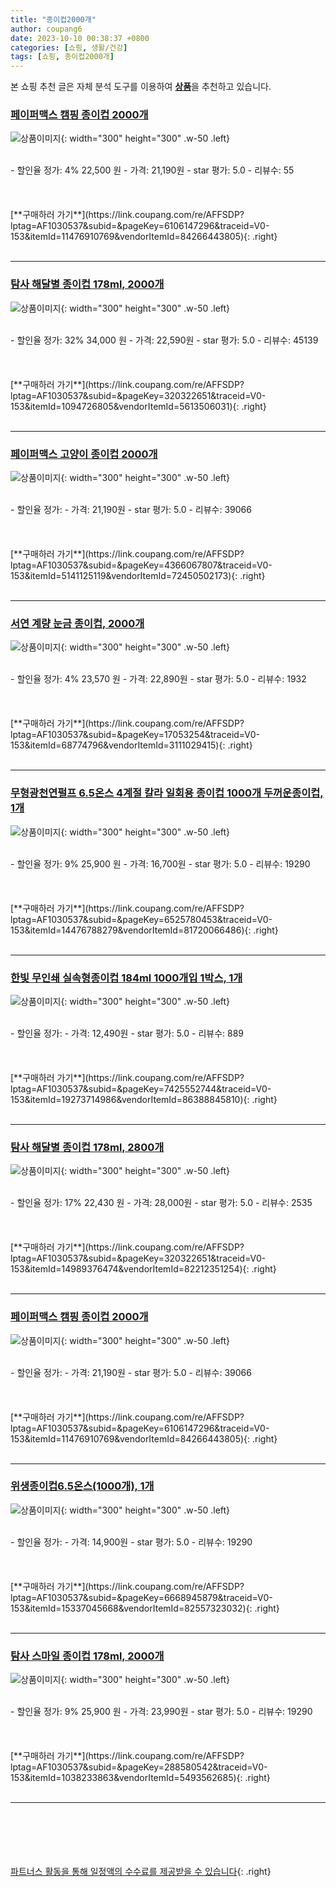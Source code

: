 ```yaml
---
title: "종이컵2000개"
author: coupang6
date: 2023-10-10 00:38:37 +0800
categories: [쇼핑, 생활/건강]
tags: [쇼핑, 종이컵2000개]
---
```


본 쇼핑 추천 글은 자체 분석 도구를 이용하여 [**상품**](https://link.coupang.com/a/bao1ui)을 추천하고 있습니다.

### [페이퍼맥스 캠핑 종이컵 2000개](https://link.coupang.com/re/AFFSDP?lptag=AF1030537&subid=&pageKey=6106147296&traceid=V0-153&itemId=11476910769&vendorItemId=84266443805)

![상품이미지](https://thumbnail8.coupangcdn.com/thumbnails/remote/230x230ex/image/vendor_inventory/9c38/bd8cbf3d6c0e05e37770358290142d53b30bc550f39970302f3d3f74542a.jpg){: width="300" height="300" .w-50 .left}


<br>
- 할인율 정가: 4%  22,500   원
- 가격: 21,190원
- star 평가: 5.0
- 리뷰수: 55
<br>
<br>
<br>
<br>
[**구매하러 가기**](https://link.coupang.com/re/AFFSDP?lptag=AF1030537&subid=&pageKey=6106147296&traceid=V0-153&itemId=11476910769&vendorItemId=84266443805){: .right}
<br>
<br>

---

### [탐사 해달별 종이컵 178ml, 2000개](https://link.coupang.com/re/AFFSDP?lptag=AF1030537&subid=&pageKey=320322651&traceid=V0-153&itemId=1094726805&vendorItemId=5613506031)

![상품이미지](https://thumbnail8.coupangcdn.com/thumbnails/remote/230x230ex/image/retail/images/29885813075603-d3c7c605-1548-43f4-a3ec-6f834474165a.jpg){: width="300" height="300" .w-50 .left}


<br>
- 할인율 정가: 32%  34,000   원
- 가격: 22,590원
- star 평가: 5.0
- 리뷰수: 45139
<br>
<br>
<br>
<br>
[**구매하러 가기**](https://link.coupang.com/re/AFFSDP?lptag=AF1030537&subid=&pageKey=320322651&traceid=V0-153&itemId=1094726805&vendorItemId=5613506031){: .right}
<br>
<br>

---

### [페이퍼맥스 고양이 종이컵 2000개](https://link.coupang.com/re/AFFSDP?lptag=AF1030537&subid=&pageKey=4366067807&traceid=V0-153&itemId=5141125119&vendorItemId=72450502173)

![상품이미지](https://thumbnail7.coupangcdn.com/thumbnails/remote/230x230ex/image/vendor_inventory/a5ec/0365de8a01b92abac2607dce29ae7ed4c771383e202fc68ac287371c2dfd.jpg){: width="300" height="300" .w-50 .left}


<br>
- 할인율 정가: 
- 가격: 21,190원
- star 평가: 5.0
- 리뷰수: 39066
<br>
<br>
<br>
<br>
[**구매하러 가기**](https://link.coupang.com/re/AFFSDP?lptag=AF1030537&subid=&pageKey=4366067807&traceid=V0-153&itemId=5141125119&vendorItemId=72450502173){: .right}
<br>
<br>

---

### [서연 계량 눈금 종이컵, 2000개](https://link.coupang.com/re/AFFSDP?lptag=AF1030537&subid=&pageKey=17053254&traceid=V0-153&itemId=68774796&vendorItemId=3111029415)

![상품이미지](https://thumbnail7.coupangcdn.com/thumbnails/remote/230x230ex/image/retail/images/2977531214822677-aa548e9c-dfda-450a-b738-4e0136dbc23b.jpg){: width="300" height="300" .w-50 .left}


<br>
- 할인율 정가: 4%  23,570   원
- 가격: 22,890원
- star 평가: 5.0
- 리뷰수: 1932
<br>
<br>
<br>
<br>
[**구매하러 가기**](https://link.coupang.com/re/AFFSDP?lptag=AF1030537&subid=&pageKey=17053254&traceid=V0-153&itemId=68774796&vendorItemId=3111029415){: .right}
<br>
<br>

---

### [무형광천연펄프 6.5온스 4계절 칼라 일회용 종이컵 1000개 두꺼운종이컵, 1개](https://link.coupang.com/re/AFFSDP?lptag=AF1030537&subid=&pageKey=6525780453&traceid=V0-153&itemId=14476788279&vendorItemId=81720066486)

![상품이미지](https://thumbnail6.coupangcdn.com/thumbnails/remote/230x230ex/image/vendor_inventory/9dfc/6c76ba17d81b8531310807090f8453fe0fc3d5ef26d8b2e84d745fb5f9a3.jpg){: width="300" height="300" .w-50 .left}


<br>
- 할인율 정가: 9%  25,900   원
- 가격: 16,700원
- star 평가: 5.0
- 리뷰수: 19290
<br>
<br>
<br>
<br>
[**구매하러 가기**](https://link.coupang.com/re/AFFSDP?lptag=AF1030537&subid=&pageKey=6525780453&traceid=V0-153&itemId=14476788279&vendorItemId=81720066486){: .right}
<br>
<br>

---

### [한빛 무인쇄 실속형종이컵 184ml 1000개입 1박스, 1개](https://link.coupang.com/re/AFFSDP?lptag=AF1030537&subid=&pageKey=7425552744&traceid=V0-153&itemId=19273714986&vendorItemId=86388845810)

![상품이미지](https://thumbnail6.coupangcdn.com/thumbnails/remote/230x230ex/image/vendor_inventory/fbf6/64bd4bfe424f3d3260aca7cb5904b2f42de6d329048a5b7bd0ae67c236ab.png){: width="300" height="300" .w-50 .left}


<br>
- 할인율 정가: 
- 가격: 12,490원
- star 평가: 5.0
- 리뷰수: 889
<br>
<br>
<br>
<br>
[**구매하러 가기**](https://link.coupang.com/re/AFFSDP?lptag=AF1030537&subid=&pageKey=7425552744&traceid=V0-153&itemId=19273714986&vendorItemId=86388845810){: .right}
<br>
<br>

---

### [탐사 해달별 종이컵 178ml, 2800개](https://link.coupang.com/re/AFFSDP?lptag=AF1030537&subid=&pageKey=320322651&traceid=V0-153&itemId=14989376474&vendorItemId=82212351254)

![상품이미지](https://thumbnail9.coupangcdn.com/thumbnails/remote/230x230ex/image/retail/images/2274037982040247-c2c64c1c-e840-49f4-aa67-20759f4f7a40.jpg){: width="300" height="300" .w-50 .left}


<br>
- 할인율 정가: 17%  22,430   원
- 가격: 28,000원
- star 평가: 5.0
- 리뷰수: 2535
<br>
<br>
<br>
<br>
[**구매하러 가기**](https://link.coupang.com/re/AFFSDP?lptag=AF1030537&subid=&pageKey=320322651&traceid=V0-153&itemId=14989376474&vendorItemId=82212351254){: .right}
<br>
<br>

---

### [페이퍼맥스 캠핑 종이컵 2000개](https://link.coupang.com/re/AFFSDP?lptag=AF1030537&subid=&pageKey=6106147296&traceid=V0-153&itemId=11476910769&vendorItemId=84266443805)

![상품이미지](https://thumbnail8.coupangcdn.com/thumbnails/remote/230x230ex/image/vendor_inventory/9c38/bd8cbf3d6c0e05e37770358290142d53b30bc550f39970302f3d3f74542a.jpg){: width="300" height="300" .w-50 .left}


<br>
- 할인율 정가: 
- 가격: 21,190원
- star 평가: 5.0
- 리뷰수: 39066
<br>
<br>
<br>
<br>
[**구매하러 가기**](https://link.coupang.com/re/AFFSDP?lptag=AF1030537&subid=&pageKey=6106147296&traceid=V0-153&itemId=11476910769&vendorItemId=84266443805){: .right}
<br>
<br>

---

### [위생종이컵6.5온스(1000개), 1개](https://link.coupang.com/re/AFFSDP?lptag=AF1030537&subid=&pageKey=6668945879&traceid=V0-153&itemId=15337045668&vendorItemId=82557323032)

![상품이미지](https://thumbnail9.coupangcdn.com/thumbnails/remote/230x230ex/image/vendor_inventory/75ae/ed00912ca9fb8ca5134950f1485311029f015fd0ccfa7352f51878058ceb.jpg){: width="300" height="300" .w-50 .left}


<br>
- 할인율 정가: 
- 가격: 14,900원
- star 평가: 5.0
- 리뷰수: 19290
<br>
<br>
<br>
<br>
[**구매하러 가기**](https://link.coupang.com/re/AFFSDP?lptag=AF1030537&subid=&pageKey=6668945879&traceid=V0-153&itemId=15337045668&vendorItemId=82557323032){: .right}
<br>
<br>

---

### [탐사 스마일 종이컵 178ml, 2000개](https://link.coupang.com/re/AFFSDP?lptag=AF1030537&subid=&pageKey=288580542&traceid=V0-153&itemId=1038233863&vendorItemId=5493562685)

![상품이미지](https://thumbnail8.coupangcdn.com/thumbnails/remote/230x230ex/image/retail/images/79768432775574-fc7afd37-b9a4-4758-95aa-7f8f6d4d7cd8.jpg){: width="300" height="300" .w-50 .left}


<br>
- 할인율 정가: 9%  25,900   원
- 가격: 23,990원
- star 평가: 5.0
- 리뷰수: 19290
<br>
<br>
<br>
<br>
[**구매하러 가기**](https://link.coupang.com/re/AFFSDP?lptag=AF1030537&subid=&pageKey=288580542&traceid=V0-153&itemId=1038233863&vendorItemId=5493562685){: .right}
<br>
<br>

---
<br><br><br><br><br> [파트너스 활동을 통해 일정액의 수수료를 제공받을 수 있습니다](https://link.coupang.com/a/bao1ui){: .right}